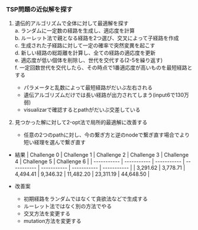 ### TSP問題の近似解を探す

1. 遺伝的アルゴリズムで全体に対して最適解を探す  
    a. ランダムに一定数の経路を生成し、適応度を計算  
    b. ルーレット法で親となる経路を2つ選び、交叉によって子経路を作成  
    c. 生成された子経路に対して一定の確率で突然変異を起こす  
    d. 新しい経路の総距離を計算し、全ての経路の適応度を更新  
    e. 適応度が低い個体を削除し、世代を交代する(2-5を繰り返す)  
    f. 一定回数世代を交代したら、その時点で1番適応度が高いものを最短経路とする  

    - パラメータと乱数によって最短経路がだいぶ左右される
    - 遺伝アルゴリズムだけでは長い経路が出力されてしまう(input6で130万弱)
    - visualizarで確認するとpathがだいぶ交差している


2. 見つかった解に対して2-opt法で局所的最適解に改善する
    - 任意の2つのpathに対し、今の繋ぎ方と逆のnodeで繋ぎ直す場合でより短い経理を選んで繋ぎ直す  


- 結果
    | Challenge 0 | Challenge 1 | Challenge 2 | Challenge 3 | Challenge 4 | Challenge 5 | Challenge 6 |
    | ----------- | ----------- | ----------- | ----------- | ----------- | ----------- | ----------- |
    |  3,291.62   |  3,778.71   |  4,494.41   |  9,346.32   |  11,482.20  |  23,311.19  |  44,648.50  |


- 改善案
    - 初期経路をランダムではなくて貪欲法などで生成する
    - ルーレット法ではなく別の方法でやる
    - 交叉方法を変更する
    - mutation方法を変更する
